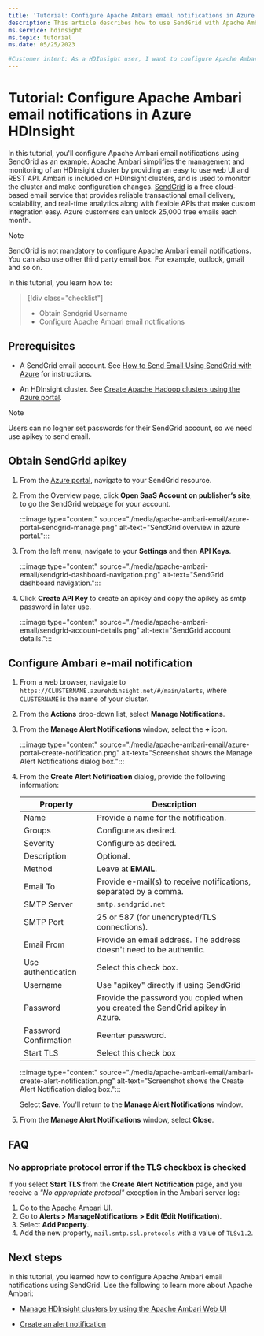 ```yaml
---
title: 'Tutorial: Configure Apache Ambari email notifications in Azure HDInsight'
description: This article describes how to use SendGrid with Apache Ambari for email notifications.
ms.service: hdinsight
ms.topic: tutorial
ms.date: 05/25/2023

#Customer intent: As a HDInsight user, I want to configure Apache Ambari to send email notifications.
---
```


# Tutorial: Configure Apache Ambari email notifications in Azure HDInsight

In this tutorial, you'll configure Apache Ambari email notifications using SendGrid as an example. [Apache Ambari](./hdinsight-hadoop-manage-ambari.md) simplifies the management and monitoring of an HDInsight cluster by providing an easy to use web UI and REST API. Ambari is included on HDInsight clusters, and is used to monitor the cluster and make configuration changes. [SendGrid](https://sendgrid.com/solutions/) is a free cloud-based email service that provides reliable transactional email delivery, scalability, and real-time analytics along with flexible APIs that make custom integration easy. Azure customers can unlock 25,000 free emails each month.

> [!NOTE]
> SendGrid is not mandatory to configure Apache Ambari email notifications. You can also use other third party email box. For example, outlook, gmail and so on.

In this tutorial, you learn how to:

> [!div class="checklist"]
> * Obtain Sendgrid Username
> * Configure Apache Ambari email notifications

## Prerequisites

* A SendGrid email account. See [How to Send Email Using SendGrid with Azure](https://docs.sendgrid.com/for-developers/partners/microsoft-azure-2021#create-a-twilio-sendgrid-accountcreate-a-twilio-sendgrid-account) for instructions.

* An HDInsight cluster. See [Create Apache Hadoop clusters using the Azure portal](./hdinsight-hadoop-create-linux-clusters-portal.md).

> [!NOTE]
> Users can no logner set passwords for their SendGrid account, so we need use apikey to send email.

## Obtain SendGrid apikey

1. From the [Azure portal](https://portal.azure.com), navigate to your SendGrid resource.

1. From the Overview page, click **Open SaaS Account on publisher’s site**, to go the SendGrid webpage for your account.

    :::image type="content" source="./media/apache-ambari-email/azure-portal-sendgrid-manage.png" alt-text="SendGrid overview in azure portal.":::

1. From the left menu, navigate to your **Settings** and then **API Keys**.

    :::image type="content" source="./media/apache-ambari-email/sendgrid-dashboard-navigation.png" alt-text="SendGrid dashboard navigation.":::

1. Click **Create API Key** to create an apikey and copy the apikey as smtp password in later use.

    :::image type="content" source="./media/apache-ambari-email/sendgrid-account-details.png" alt-text="SendGrid account details.":::

## Configure Ambari e-mail notification

1. From a web browser, navigate to `https://CLUSTERNAME.azurehdinsight.net/#/main/alerts`, where `CLUSTERNAME` is the name of your cluster.

1. From the **Actions** drop-down list, select **Manage Notifications**.

1. From the **Manage Alert Notifications** window, select the **+** icon.

    :::image type="content" source="./media/apache-ambari-email/azure-portal-create-notification.png" alt-text="Screenshot shows the Manage Alert Notifications dialog box.":::

1. From the **Create Alert Notification** dialog, provide the following information:

    |Property |Description |
    |---|---|
    |Name|Provide a name for the notification.|
    |Groups|Configure as desired.|
    |Severity|Configure as desired.|
    |Description|Optional.|
    |Method|Leave at **EMAIL**.|
    |Email To|Provide e-mail(s) to receive notifications, separated by a comma.|
    |SMTP Server|`smtp.sendgrid.net`|
    |SMTP Port|25 or 587 (for unencrypted/TLS connections).|
    |Email From|Provide an email address. The address doesn't need to be authentic.|
    |Use authentication|Select this check box.|
    |Username|Use "apikey" directly if using SendGrid|
    |Password|Provide the password you copied when you created the SendGrid apikey in Azure.|
    |Password Confirmation|Reenter password.|
    |Start TLS|Select this check box|

    :::image type="content" source="./media/apache-ambari-email/ambari-create-alert-notification.png" alt-text="Screenshot shows the Create Alert Notification dialog box.":::

    Select **Save**. You'll return to the **Manage Alert Notifications** window.

1. From the **Manage Alert Notifications** window, select **Close**.

## FAQ

### No appropriate protocol error if the TLS checkbox is checked

If you select **Start TLS** from the **Create Alert Notification** page, and you receive a *"No appropriate protocol"* exception in the Ambari server log:

1. Go to the Apache Ambari UI.
2. Go to **Alerts > ManageNotifications > Edit (Edit Notification)**.
3. Select **Add Property**.
4. Add the new property, `mail.smtp.ssl.protocols` with a value of `TLSv1.2`.




## Next steps

In this tutorial, you learned how to configure Apache Ambari email notifications using SendGrid. Use the following to learn more about Apache Ambari:

* [Manage HDInsight clusters by using the Apache Ambari Web UI](./hdinsight-hadoop-manage-ambari.md)

* [Create an alert notification](https://docs.cloudera.com/HDPDocuments/Ambari-latest/managing-and-monitoring-ambari/content/amb_create_an_alert_notification.html)

